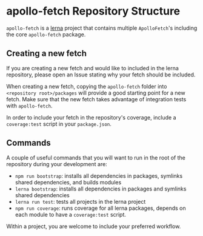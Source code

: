 # apollo-fetch Repository Structure

`apollo-fetch` is a [lerna](https://github.com/lerna/lerna) project that contains multiple `ApolloFetch`'s including the core `apollo-fetch` package.

## Creating a new fetch

If you are creating a new fetch and would like to included in the lerna repository, please open an Issue stating why your fetch should be included.

When creating a new fetch, copying the `apollo-fetch` folder into `<repository root>/packages` will provide a good starting point for a new fetch.
Make sure that the new fetch takes advantage of integration tests with `apollo-fetch`.

In order to include your fetch in the repository's coverage, include a `coverage:test` script in your `package.json`.

## Commands

A couple of useful commands that you will want to run in the root of the repository during your development are:

* `npm run bootstrap`: installs all dependencies in packages, symlinks shared dependencies, and builds modules
* `lerna bootstrap`: installs all dependencies in packages and symlinks shared dependencies
* `lerna run test`: tests all projects in the lerna project
* `npm run coverage`: runs coverage for all lerna packages, depends on each module to have a `coverage:test` script.

Within a project, you are welcome to include your preferred workflow.
